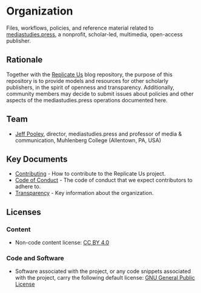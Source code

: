 # Organization

Files, workflows, policies, and reference material related to [mediastudies.press](https://mediastudies.press), a nonprofit, scholar-led, multimedia, open-access publisher.

## Rationale

Together with the [Replicate Us](https://mediastudies.press/replicate-us) blog repository, the purpose of this repository is to provide models and resources for other scholarly publishers, in the spirit of openness and transparency. Additionally, community members may decide to submit issues about policies and other aspects of the mediastudies.press operations documented here.

## Team

* [Jeff Pooley](http://jeffpooley.com), director, mediastudies.press and professor of media & communication, Muhlenberg College (Allentown, PA, USA)

## Key Documents

* [Contributing](/CONTRIBUTING.md) - How to contribute to the Replicate Us project.
* [Code of Conduct](/CODE_OF_CONDUCT.md) - The code of conduct that we expect contributors to adhere to.
* [Transparency](/operations/transparency.md) - Key information about the organization.

## Licenses

### Content

* Non-code content license: [CC BY 4.0](https://creativecommons.org/licenses/by/4.0/legalcode)

### Code and Software

* Software associated with the project, or any code snippets associated with the project, carry the following default license: [GNU General Public License](LICENSE)
